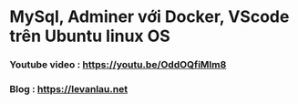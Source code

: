 # MySql, Adminer với Docker, VScode trên Ubuntu linux OS

### Youtube video : https://youtu.be/OddOQfiMlm8
### Blog : https://levanlau.net
